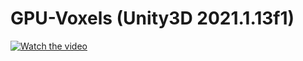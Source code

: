# GPU-Voxels (Unity3D 2021.1.13f1)

[![Watch the video](https://image.prntscr.com/image/h6BQGKjgSjObZX0DuQsAQA.png)](https://www.youtube.com/watch?v=vTDuITYLJM0)
